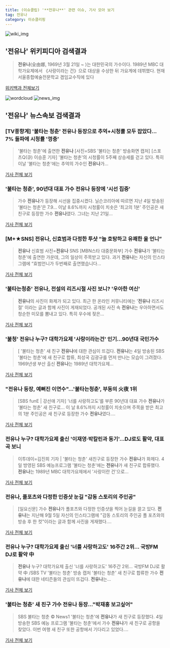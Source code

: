 ```yaml
---
title: (이슈클립) '**전유나**' 관련 이슈, 기사 모아 보기
tag: 전유나
category: 이슈클리핑
---
```

![wiki_img](https://user-images.githubusercontent.com/42597476/44503234-41136a80-a6d0-11e8-9071-6fc6418eafe4.png)
## **'**전유나**'** 위키피디아 검색결과
>**전유나**(全由娜, 1969년 3월 21일 ~ )는 대한민국의 가수이다. 1989년 MBC 대학가요제에서 《사랑이라는 건》으로 대상을 수상한 뒤 가요계에 데뷔했다. 현재 서울종합예술전문학교 겸임교수직에 있다

<a href="https://ko.wikipedia.org/wiki/전유나" target="_blank">위키백과 전체보기</a>

![wordcloud](https://s3.ap-northeast-2.amazonaws.com/lyrics101-wordcloud/2018-09-05-1536104476.png)
![news_img](https://user-images.githubusercontent.com/42597476/44507050-1206f400-a6e4-11e8-8d98-7ffbfebb353f.png)
## **'**전유나**'** 뉴스속보 검색결과
### [TV풍향계] '불타는 청춘' **전유나** 등장으로 추억+시청률 모두 잡았다... 7% 돌파에 시청률 '껑충'

>'불타는 청춘'에 출연한 **전유나** [사진=SBS '불타는 청춘' 방송화면 캡처] [스포츠Q(큐) 이승훈 기자] '불타는 청춘'의 시청률이 5주째 상승세를 걷고 있다.  특히 이날 '불타는 청춘'에는 추억의 가수인 **전유나**가...

<a href="http://www.sportsq.co.kr/news/articleView.html?idxno=301471" target="_blank">기사 전체 보기</a>

### '불타는 청춘', 90년대 대표 가수 **전유나** 등장에 '시선 집중'

>가수 **전유나**가 등장해 시선을 집중시켰다. 닐슨코리아에 따르면 지난 4일 방송된 ‘불타는 청춘’은 7.9... 이날 8.6%까지 시청률이 치솟은 ‘최고의 1분’ 주인공은 새 친구로 등장한 가수 **전유나**였다. 그녀는 지난 21일...

<a href="http://www.tenasia.co.kr/archives/1562098" target="_blank">기사 전체 보기</a>

### [M+★SNS] **전유나**, 신효범과 다정한 투샷 “늘 호탕하고 유쾌한 울 언니”

>**전유나** 신효범 사진=**전유나** SNS [MBN스타 대중문화부] 가수 **전유나**가 ‘불타는 청춘’에 출연한 가운데, 그의 일상이 주목받고 있다. 과거 **전유나**는 자신의 인스타그램에 “효범언니가 두번째로 출연했습니다...

<a href="http://star.mbn.co.kr/view.php?year=2018&no=558258&refer=portal" target="_blank">기사 전체 보기</a>

### '불타는청춘' **전유나**, 전설의 리즈시절 사진 보니? '우아한 여신'

>**전유나**의 사진이 화제가 되고 있다. 최근 한 온라인 커뮤니티에는 '**전유나** 리즈시절' 이라는 글과 함께 사진이 게재되었다. 공개된 사진 속 **전유나**는 우아하면서도 청순한 미모를 뽐내고 있다. 특히 우수에 젖은...

<a href="http://www.joongdo.co.kr/main/view.php?key=20180905000758381" target="_blank">기사 전체 보기</a>

### '불청' **전유나** 누구? 대학가요제 '사랑이라는건' 인기…90년대 국민가수

>[ '불타는 청춘' 새 친구 **전유나**에 대한 관심이 뜨겁다. **전유나**는 4일 방송된 SBS '불타는 청춘'에 새 친구로 합류, 최성국 김광규를 먼저 만나는 모습이 그려졌다. 1969년생 부산 출신 **전유나**는 1989년 대학가요제...

<a href="http://www.mydaily.co.kr/new_yk/html/read.php?newsid=201809050811401127&ext=na" target="_blank">기사 전체 보기</a>

### "**전유나** 등장, 예뻐진 이연수"…'불타는청춘', 부동의 火夜 1위

>[SBS funE | 강선애 기자] ‘너를 사랑하고도’를 부른 90년대 대표 가수 **전유나**가 ‘불타는 청춘’ 새 친구로... 이 날 8.6%까지 시청률이 치솟으며 주목을 받은 최고의 1분 주인공은 새 친구로 등장한 가수 **전유나**였다....

<a href="http://sbsfune.sbs.co.kr/news/news_content.jsp?article_id=E10009198329" target="_blank">기사 전체 보기</a>

### **전유나** 누구? 대학가요제 출신 '이재영·박칼린과 동기'…DJ로도 활약, 대표곡 보니

>이투데이=김진희 기자 | '불타는 청춘' 새친구로 등장한 가수 **전유나**가 화제다. 4일 방영된 SBS 예능프로그램 '불타는 청춘'에는 **전유나**가 새 친구로 합류했다. **전유나**는 1989년 MBC 대학가요제에서 '사랑이란 건'으로...

<a href="http://www.etoday.co.kr/news/section/newsview.php?idxno=1660035" target="_blank">기사 전체 보기</a>

### **전유나**, 폴포츠와 다정한 인증샷 눈길 "감동 스토리의 주인공"

>[일요신문] 가수 **전유나**가 폴포츠와 다정한 인증샷을 찍어 눈길을 끌고 있다.   **전유나**는 지난해 9월 5일 자신의 인스타그램에 "감동 스토리의 주인공 폴 포츠와의 방송 후 한 컷"이라는 글과 함께 사진을 게재했다....

<a href="http://ilyo.co.kr/?ac=article_view&entry_id=308774" target="_blank">기사 전체 보기</a>

### **전유나** 누구? 대학가요제 출신 '너를 사랑하고도' 16주간 2위… 국방FM DJ로 활약 中

>**전유나** 누구? 대학가요제 출신 '너를 사랑하고도' 16주간 2위… 국방FM DJ로 활약 中 /SBS TV '불타는 청춘' 방송 캡처  '불타는 청춘' 새 친구로 합류한 가수 **전유나**에 대한 네티즌들의 관심이 뜨겁다.   **전유나**는...

<a href="http://www.kyeongin.com/main/view.php?key=20180905000824431" target="_blank">기사 전체 보기</a>

### '불타는 청춘' 새 친구 가수 **전유나** 등장…"박재홍 보고싶어"

>SBS 불타는 청춘 © News1 '불타는 청춘'에 **전유나**가 새 친구로 등장했다. 4일 방송한 SBS 예능 프로그램 '불타는 청춘'에서 가수 **전유나**가 새 친구로 공항을 찾았다. 이번 여행 새 친구 또한 공항에서 기다리고 있었다....

<a href="http://news1.kr/articles/?3417479" target="_blank">기사 전체 보기</a>


